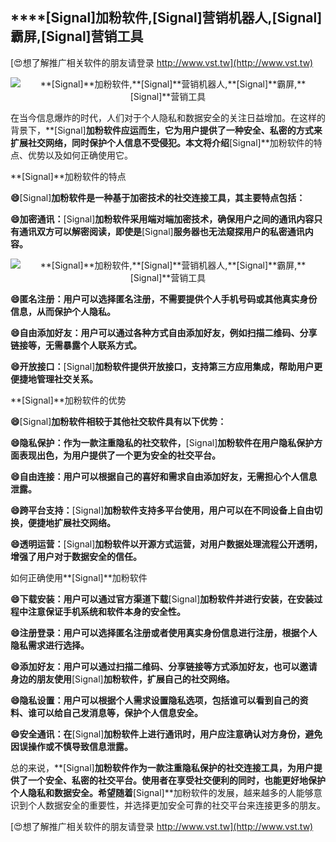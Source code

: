 ## ****[Signal]**加粉软件,**[Signal]**营销机器人,**[Signal]**霸屏,**[Signal]**营销工具**

[😍想了解推广相关软件的朋友请登录 http://www.vst.tw](http://www.vst.tw)

 <center><img src="https://vst.tw/MP4/tuiguang/png/2.png" alt="**[Signal]**加粉软件,**[Signal]**营销机器人,**[Signal]**霸屏,**[Signal]**营销工具"></center>

在当今信息爆炸的时代，人们对于个人隐私和数据安全的关注日益增加。在这样的背景下，**[Signal]**加粉软件应运而生，它为用户提供了一种安全、私密的方式来扩展社交网络，同时保护个人信息不受侵犯。本文将介绍**[Signal]**加粉软件的特点、优势以及如何正确使用它。

**[Signal]**加粉软件的特点

**😄**[Signal]**加粉软件是一种基于加密技术的社交连接工具，其主要特点包括：**

**😄加密通讯：**[Signal]**加粉软件采用端对端加密技术，确保用户之间的通讯内容只有通讯双方可以解密阅读，即使是**[Signal]**服务器也无法窥探用户的私密通讯内容。**

 <center><img src="https://vst.tw/MP4/tuiguang/png/2.png" alt="**[Signal]**加粉软件,**[Signal]**营销机器人,**[Signal]**霸屏,**[Signal]**营销工具"></center>

**😄匿名注册：用户可以选择匿名注册，不需要提供个人手机号码或其他真实身份信息，从而保护个人隐私。**

**😄自由添加好友：用户可以通过各种方式自由添加好友，例如扫描二维码、分享链接等，无需暴露个人联系方式。**

**😄开放接口：**[Signal]**加粉软件提供开放接口，支持第三方应用集成，帮助用户更便捷地管理社交关系。**

**[Signal]**加粉软件的优势

**😄**[Signal]**加粉软件相较于其他社交软件具有以下优势：**

**😄隐私保护：作为一款注重隐私的社交软件，**[Signal]**加粉软件在用户隐私保护方面表现出色，为用户提供了一个更为安全的社交平台。**

**😄自由连接：用户可以根据自己的喜好和需求自由添加好友，无需担心个人信息泄露。**

**😄跨平台支持：**[Signal]**加粉软件支持多平台使用，用户可以在不同设备上自由切换，便捷地扩展社交网络。**

**😄透明运营：**[Signal]**加粉软件以开源方式运营，对用户数据处理流程公开透明，增强了用户对于数据安全的信任。**

如何正确使用**[Signal]**加粉软件

**😄下载安装：用户可以通过官方渠道下载**[Signal]**加粉软件并进行安装，在安装过程中注意保证手机系统和软件本身的安全性。**

**😄注册登录：用户可以选择匿名注册或者使用真实身份信息进行注册，根据个人隐私需求进行选择。**

**😄添加好友：用户可以通过扫描二维码、分享链接等方式添加好友，也可以邀请身边的朋友使用**[Signal]**加粉软件，扩展自己的社交网络。**

**😄隐私设置：用户可以根据个人需求设置隐私选项，包括谁可以看到自己的资料、谁可以给自己发消息等，保护个人信息安全。**

**😄安全通讯：在**[Signal]**加粉软件上进行通讯时，用户应注意确认对方身份，避免因误操作或不慎导致信息泄露。**

总的来说，**[Signal]**加粉软件作为一款注重隐私保护的社交连接工具，为用户提供了一个安全、私密的社交平台。使用者在享受社交便利的同时，也能更好地保护个人隐私和数据安全。希望随着**[Signal]**加粉软件的发展，越来越多的人能够意识到个人数据安全的重要性，并选择更加安全可靠的社交平台来连接更多的朋友。

[😍想了解推广相关软件的朋友请登录 http://www.vst.tw](http://www.vst.tw)



